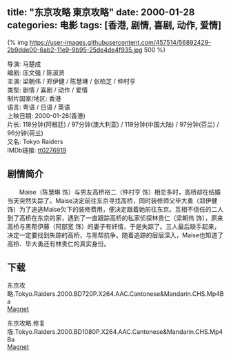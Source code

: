 title: "东京攻略 東京攻略"
date: 2000-01-28
categories: 电影
tags: [香港, 剧情, 喜剧, 动作, 爱情]
---
{% img https://user-images.githubusercontent.com/457514/56892429-2b9dde00-6ab2-11e9-9b95-25de4de4f935.jpg 500 %}

导演: 马楚成  
编剧: 庄文强 / 陈淑贤  
主演: 梁朝伟 / 郑伊健 / 陈慧琳 / 张柏芝 / 仲村亨  
类型: 剧情 / 喜剧 / 动作 / 爱情  
制片国家/地区: 香港  
语言: 粤语 / 日语 / 英语  
上映日期: 2000-01-28(香港)  
片长: 118分钟(阿根廷) / 97分钟(澳大利亚) / 118分钟(中国大陆) / 97分钟(芬兰) / 96分钟(荷兰)  
又名: Tokyo Raiders  
IMDb链接: [tt0276919](http://www.imdb.com/title/tt0276919)

## 剧情简介
　　Maise（陈慧琳 饰）与男友高桥裕二（仲村亨 饰）相恋多时，高桥却在结婚当天突然失踪了。Maise决定前往东京寻找高桥，同时装修师父毕大勇（郑伊健 饰）为了追逃Maise欠下的装修费用，便决定跟着她前往东京。互相不信任的二人到了高桥在东京的家，遇到了一直跟踪高桥的私家侦探林贵仁（梁朝伟 饰），原来高桥与黑帮伊藤（阿部宽 饰）的妻子有奸情，于是失踪了。三人最后联手起来，决定一定要找到失踪的高桥，与黑帮抗争。随着追踪的层层深入，Maise也知道了高桥、毕大勇还有林贵仁的真实身份。

## 下载
东京攻略.Tokyo.Raiders.2000.BD720P.X264.AAC.Cantonese&Mandarin.CHS.Mp4Ba  
[Magnet](magnet:?xt=urn:btih:86a13721f472fa8273d63cc1785e8d29f59f117a&tr=http://bt.mp4ba.com:2710/announce)

东京攻略.修复版.Tokyo.Raiders.2000.BD1080P.X264.AAC.Cantonese&Mandarin.CHS.Mp4Ba  
[Magnet](magnet:?xt=urn:btih:52ffdc19b2c992889a3cd5d94fff53e35dbbc1a0&tr=http://bt.mp4ba.com:2710/announce)
